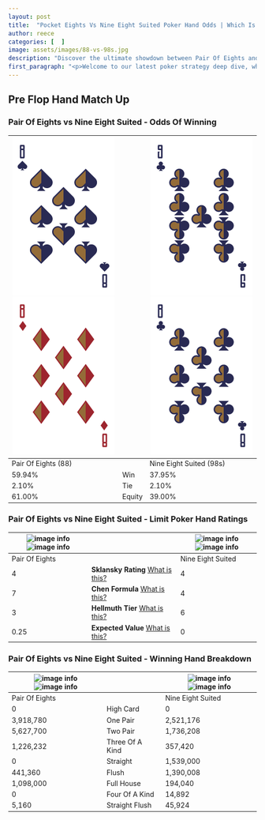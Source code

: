 ```yaml
---
layout: post
title:  "Pocket Eights Vs Nine Eight Suited Poker Hand Odds | Which Is The Better Hand In Poker? A Complete Guide"
author: reece
categories: [  ]
image: assets/images/88-vs-98s.jpg
description: "Discover the ultimate showdown between Pair Of Eights and Nine Eight Suited in poker! Uncover the odds, strategies, and scenarios where one hand triumphs over the other. Get ready to up your poker game with this thrilling analysis."
first_paragraph: "<p>Welcome to our latest poker strategy deep dive, where we're pitting two distinct hands against each other in a high-stakes showdown: Pair Of Eights vs Nine Eight Suited.</p><p>In the dynamic world of poker, every decision counts, and knowing which hand holds the upper hand is key to your success at the table.</p><p>In this article, we'll dissect these two hands, explore the scenarios where one dominates the other, and equip you with the knowledge to make strategic choices that can tip the odds in your favor.</p><p>Get ready to unravel the intriguing dynamics of these poker hands and elevate your game to new heights.</p>"
---
```




[comment]: # (sp0)

## Pre Flop Hand Match Up

<div class="table hand-ratings" markdown="1"> 



### Pair Of Eights vs Nine Eight Suited - Odds Of Winning


    
| ![image info](assets/images/hand1/8.png) ![image info](assets/images/hand1/8o.png) |  | ![image info](assets/images/hand2/9.png) ![image info](assets/images/hand2/8.png) |
| -------- | -------- | -------- |
| Pair Of Eights (88) |  | Nine Eight Suited (98s) |
| 59.94% | Win | 37.95% |
| 2.10% | Tie | 2.10% |
| 61.00% | Equity | 39.00% |




[comment]: # (sp1)



### Pair Of Eights vs Nine Eight Suited - Limit Poker Hand Ratings


    
| ![image info](https://www.riverpairs.com/assets/images/hand1/8.png) ![image info](https://www.riverpairs.com/assets/images/hand1/8o.png) |  | ![image info](https://www.riverpairs.com/assets/images/hand2/9.png) ![image info](https://www.riverpairs.com/assets/images/hand2/8.png) |
| -------- | -------- | -------- |
| Pair Of Eights |  | Nine Eight Suited |
| 4 | **Sklansky Rating** [What is this?](/sklansky-rating-explained) | 4 |
| 7 | **Chen Formula** [What is this?](/chen-formula-explained) | 4 |
| 3 | **Hellmuth Tier** [What is this?](/Hellmuth-tier-explained) | 6 |
| 0.25 | **Expected Value** [What is this?](/expected-value-explained) | 0 |




[comment]: # (sp2)



### Pair Of Eights vs Nine Eight Suited - Winning Hand Breakdown


    
| ![image info](https://www.riverpairs.com/assets/images/hand1/8.png) ![image info](https://www.riverpairs.com/assets/images/hand1/8o.png) |  | ![image info](https://www.riverpairs.com/assets/images/hand2/9.png) ![image info](https://www.riverpairs.com/assets/images/hand2/8.png) |
| -------- | -------- | -------- |
| Pair Of Eights |  | Nine Eight Suited |
| 0 | High Card | 0 |
| 3,918,780 | One Pair | 2,521,176 |
| 5,627,700 | Two Pair | 1,736,208 |
| 1,226,232 | Three Of A Kind | 357,420 |
| 0 | Straight | 1,539,000 |
| 441,360 | Flush | 1,390,008 |
| 1,098,000 | Full House | 194,040 |
| 0 | Four Of A Kind | 14,892 |
| 5,160 | Straight Flush | 45,924 |




[comment]: # (sp3)



</div>

[comment]: # (sp4)



[comment]: # (sp5)

